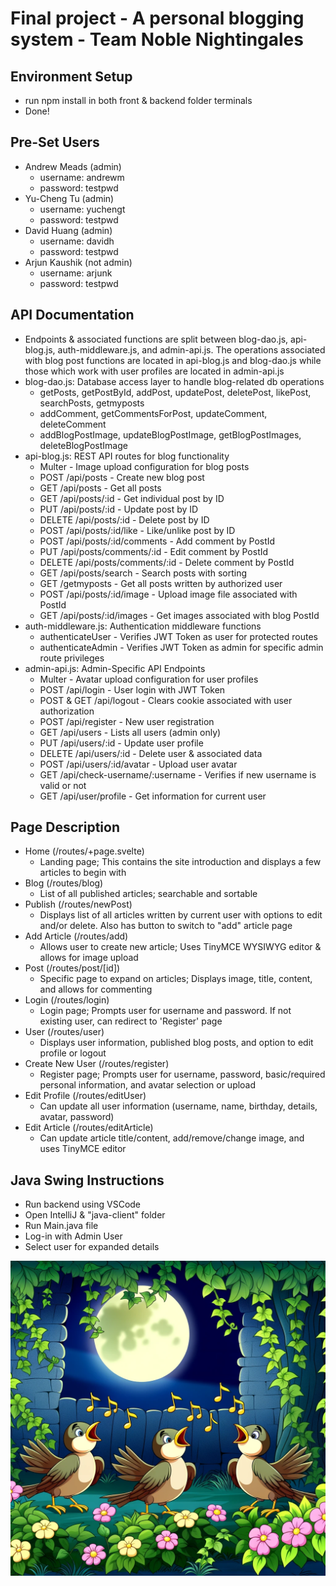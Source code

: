 # Final project - A personal blogging system - Team Noble Nightingales

## Environment Setup
- run npm install in both front & backend folder terminals
- Done!

## Pre-Set Users
- Andrew Meads (admin)
  - username: andrewm
  - password: testpwd
- Yu-Cheng Tu (admin)
  - username: yuchengt
  - password: testpwd
- David Huang (admin)
  - username: davidh
  - password: testpwd
- Arjun Kaushik (not admin)
  - username: arjunk
  - password: testpwd

## API Documentation
- Endpoints & associated functions are split between blog-dao.js, api-blog.js, auth-middleware.js, and admin-api.js. The operations associated with blog post functions are located in api-blog.js and blog-dao.js while those which work with user profiles are
    located in admin-api.js
-   blog-dao.js: Database access layer to handle blog-related db operations
    - getPosts, getPostById, addPost, updatePost, deletePost, likePost, searchPosts, getmyposts
    - addComment, getCommentsForPost, updateComment, deleteComment
    - addBlogPostImage, updateBlogPostImage, getBlogPostImages, deleteBlogPostImage
-   api-blog.js: REST API routes for blog functionality
    - Multer - Image upload configuration for blog posts
    - POST /api/posts - Create new blog post
    - GET /api/posts - Get all posts
    - GET /api/posts/:id - Get individual post by ID
    - PUT /api/posts/:id - Update post by ID
    - DELETE /api/posts/:id - Delete post by ID
    - POST /api/posts/:id/like - Like/unlike post by ID
    - POST /api/posts/:id/comments - Add comment by PostId
    - PUT /api/posts/comments/:id - Edit comment by PostId
    - DELETE /api/posts/comments/:id - Delete comment by PostId
    - GET /api/posts/search - Search posts with sorting
    - GET /getmyposts - Get all posts written by authorized user
    - POST /api/posts/:id/image - Upload image file associated with PostId
    - GET /api/posts/:id/images - Get images associated with blog PostId
-   auth-middleware.js: Authentication middleware functions
    - authenticateUser - Verifies JWT Token as user for protected routes
    - authenticateAdmin - Verifies JWT Token as admin for specific admin route privileges
-   admin-api.js: Admin-Specific API Endpoints
    - Multer - Avatar upload configuration for user profiles
    - POST /api/login - User login with JWT Token
    - POST & GET /api/logout - Clears cookie associated with user authorization
    - POST /api/register - New user registration
    - GET /api/users - Lists all users (admin only)
    - PUT /api/users/:id - Update user profile
    - DELETE /api/users/:id - Delete user & associated data
    - POST /api/users/:id/avatar - Upload user avatar
    - GET /api/check-username/:username - Verifies if new username is valid or not
    - GET /api/user/profile - Get information for current user

## Page Description
- Home (/routes/+page.svelte)
  - Landing page; This contains the site introduction and displays a few articles to begin with
- Blog (/routes/blog)
  - List of all published articles; searchable and sortable
- Publish (/routes/newPost)
  - Displays list of all articles written by current user with options to edit and/or delete. Also has button to switch to "add" article page
- Add Article (/routes/add)
  - Allows user to create new article; Uses TinyMCE WYSIWYG editor & allows for image upload
- Post (/routes/post/[id])
  - Specific page to expand on articles; Displays image, title, content, and allows for commenting
- Login (/routes/login)
  - Login page; Prompts user for username and password. If not existing user, can redirect to 'Register' page
- User (/routes/user)
  - Displays user information, published blog posts, and option to edit profile or logout
- Create New User (/routes/register)
  - Register page; Prompts user for username, password, basic/required personal information, and avatar selection or upload
- Edit Profile (/routes/editUser)
  - Can update all user information (username, name, birthday, details, avatar, password)
- Edit Article (/routes/editArticle)
  - Can update article title/content, add/remove/change image, and uses TinyMCE editor

## Java Swing Instructions
- Run backend using VSCode
- Open IntelliJ & "java-client" folder
- Run Main.java file
- Log-in with Admin User
- Select user for expanded details

![](./backend/public/images/Noble%20Nightingales.webp)
